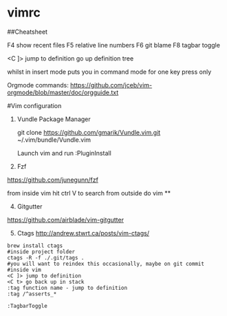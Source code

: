 # vimrc

##Cheatsheet

F4 show recent files
F5 relative line numbers
F6 git blame
F8 tagbar toggle

<C ]> jump to definition
<C t> go up definition tree

<C O> whilst in insert mode puts you in command mode for one key press only

Orgmode commands:
https://github.com/jceb/vim-orgmode/blob/master/doc/orgguide.txt


#Vim configuration


1. Vundle Package Manager
  
   git clone https://github.com/gmarik/Vundle.vim.git ~/.vim/bundle/Vundle.vim

   Launch vim and run :PluginInstall


3. Fzf

https://github.com/junegunn/fzf

from inside vim hit ctrl V to search
from outside do vim **


4. Gitgutter

https://github.com/airblade/vim-gitgutter

5. Ctags
http://andrew.stwrt.ca/posts/vim-ctags/

```
brew install ctags
#inside project folder
ctags -R -f ./.git/tags .
#you will want to reindex this occasionally, maybe on git commit
#inside vim
<C ]> jump to definition
<C t> go back up in stack
:tag function name - jump to definition
:tag /^asserts_*

:TagbarToggle
```


